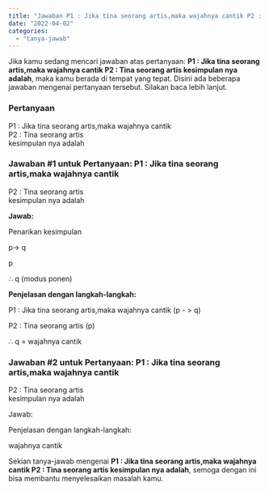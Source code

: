 ```yaml
---
title: "Jawaban P1 : Jika tina seorang artis,maka wajahnya cantik P2 : Tina seorang artis kesimpulan nya adalah"
date: "2022-04-02"
categories: 
  - "tanya-jawab"
---
```


Jika kamu sedang mencari jawaban atas pertanyaan: **P1 : Jika tina seorang artis,maka wajahnya cantik P2 : Tina seorang artis kesimpulan nya adalah**, maka kamu berada di tempat yang tepat. Disini ada beberapa jawaban mengenai pertanyaan tersebut. Silakan baca lebih lanjut.

### Pertanyaan

P1 : Jika tina seorang artis,maka wajahnya cantik  
P2 : Tina seorang artis  
kesimpulan nya adalah

### Jawaban #1 untuk Pertanyaan: P1 : Jika tina seorang artis,maka wajahnya cantik  
P2 : Tina seorang artis  
kesimpulan nya adalah

**Jawab:**

Penarikan kesimpulan

p-> q

p

∴ q (modus ponen)

**Penjelasan dengan langkah-langkah:**

P1 : Jika tina seorang artis,maka wajahnya cantik (p - > q)

P2 : Tina seorang artis (p)

∴ q = wajahnya cantik

  
  

### Jawaban #2 untuk Pertanyaan: P1 : Jika tina seorang artis,maka wajahnya cantik  
P2 : Tina seorang artis  
kesimpulan nya adalah

Jawab:

  

Penjelasan dengan langkah-langkah:

wajahnya cantik

Sekian tanya-jawab mengenai **P1 : Jika tina seorang artis,maka wajahnya cantik P2 : Tina seorang artis kesimpulan nya adalah**, semoga dengan ini bisa membantu menyelesaikan masalah kamu.
